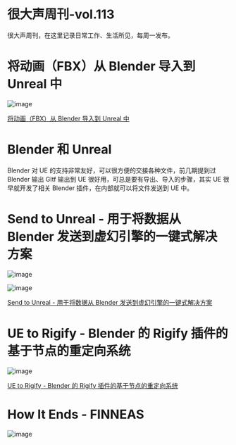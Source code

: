 # 很大声周刊-vol.113
很大声周刊，在这里记录日常工作、生活所见，每周一发布。

# 将动画（FBX）从 Blender 导入到 Unreal 中
![image](https://github.com/hendasheng/HenDaShengWeekly/assets/20842136/88a11368-f455-4a69-a44c-295580e61d35)

[将动画（FBX）从 Blender 导入到 Unreal 中](https://www.immersivelimit.com/tutorials/export-animations-from-blender-to-unreal-engine)

# Blender 和 Unreal
Blender 对 UE 的支持非常友好，可以很方便的交接各种文件，前几期提到过 Blender 输出 Gltf 输出到 UE 很好用，可总是要有导出、导入的步骤，其实 UE 很早就开发了相关 Blender 插件，在内部就可以将文件发送到 UE 中。

# Send to Unreal - 用于将数据从 Blender 发送到虚幻引擎的一键式解决方案
![image](https://github.com/hendasheng/HenDaShengWeekly/assets/20842136/b841b548-cd4a-4a2f-a6df-6f9710c03885)

![image](https://github.com/hendasheng/HenDaShengWeekly/assets/20842136/7797a4f6-9fc6-4d5e-a666-b3f71652cc6f)

[Send to Unreal - 用于将数据从 Blender 发送到虚幻引擎的一键式解决方案](https://epicgames.github.io/BlenderTools/send2ue/)

# UE to Rigify - Blender 的 Rigify 插件的基于节点的重定向系统
![image](https://github.com/hendasheng/HenDaShengWeekly/assets/20842136/a220427b-4c48-4f8e-9f6e-54ed107942c9)

[UE to Rigify - Blender 的 Rigify 插件的基于节点的重定向系统](https://epicgames.github.io/BlenderTools/ue2rigify/)

# How It Ends - FINNEAS
![image](https://github.com/hendasheng/HenDaShengWeekly/assets/20842136/96698f80-ddef-46a7-bf6b-578cdd3aff87)
